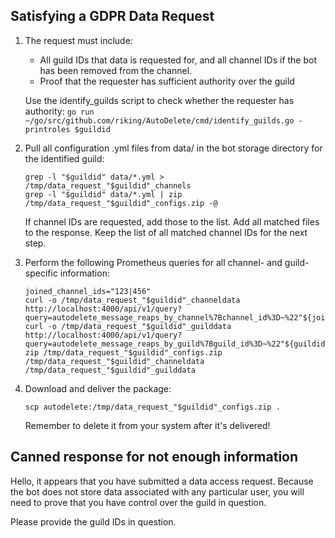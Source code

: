 
## Satisfying a GDPR Data Request

 1. The request must include:
    - All guild IDs that data is requested for, and all channel IDs if the bot has been removed from the channel.
    - Proof that the requester has sufficient authority over the guild

    Use the identify_guilds script to check whether the requester has authority:
    `go run ~/go/src/github.com/riking/AutoDelete/cmd/identify_guilds.go -printroles $guildid`

 2. Pull all configuration .yml files from data/ in the bot storage directory for the identified guild:

        grep -l "$guildid" data/*.yml > /tmp/data_request_"$guildid"_channels
        grep -l "$guildid" data/*.yml | zip /tmp/data_request_"$guildid"_configs.zip -@

    If channel IDs are requested, add those to the list. Add all matched files to the response.
    Keep the list of all matched channel IDs for the next step.

 3. Perform the following Prometheus queries for all channel- and guild- specific information:

        joined_channel_ids="123|456"
        curl -o /tmp/data_request_"$guildid"_channeldata http://localhost:4000/api/v1/query?query=autodelete_message_reaps_by_channel%7Bchannel_id%3D~%22"${joined_channel_ids}"%22%7D%5B15d%5D
        curl -o /tmp/data_request_"$guildid"_guilddata http://localhost:4000/api/v1/query?query=autodelete_message_reaps_by_guild%7Bguild_id%3D~%22"${guildid}"%22%7D%5B15d%5D
        zip /tmp/data_request_"$guildid"_configs.zip /tmp/data_request_"$guildid"_channeldata /tmp/data_request_"$guildid"_guilddata

 4. Download and deliver the package:

        scp autodelete:/tmp/data_request_"$guildid"_configs.zip .

    Remember to delete it from your system after it's delivered!

## Canned response for not enough information

Hello, it appears that you have submitted a data access request. Because the bot does not store data associated with any particular user, you will need to prove that you have control over the guild in question.

Please provide the guild IDs in question.
